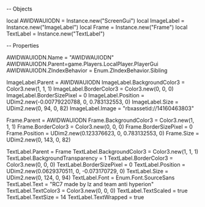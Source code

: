-- Objects

local AWIDWAUIODN = Instance.new("ScreenGui")
local ImageLabel = Instance.new("ImageLabel")
local Frame = Instance.new("Frame")
local TextLabel = Instance.new("TextLabel")

-- Properties

AWIDWAUIODN.Name = "AWIDWAUIODN"
AWIDWAUIODN.Parent=game.Players.LocalPlayer.PlayerGui
AWIDWAUIODN.ZIndexBehavior = Enum.ZIndexBehavior.Sibling

ImageLabel.Parent = AWIDWAUIODN
ImageLabel.BackgroundColor3 = Color3.new(1, 1, 1)
ImageLabel.BorderColor3 = Color3.new(0, 0, 0)
ImageLabel.BorderSizePixel = 0
ImageLabel.Position = UDim2.new(-0.00779220788, 0, 0.783132553, 0)
ImageLabel.Size = UDim2.new(0, 94, 0, 82)
ImageLabel.Image = "rbxassetid://14160463803"

Frame.Parent = AWIDWAUIODN
Frame.BackgroundColor3 = Color3.new(1, 1, 1)
Frame.BorderColor3 = Color3.new(0, 0, 0)
Frame.BorderSizePixel = 0
Frame.Position = UDim2.new(0.123376623, 0, 0.783132553, 0)
Frame.Size = UDim2.new(0, 143, 0, 82)

TextLabel.Parent = Frame
TextLabel.BackgroundColor3 = Color3.new(1, 1, 1)
TextLabel.BackgroundTransparency = 1
TextLabel.BorderColor3 = Color3.new(0, 0, 0)
TextLabel.BorderSizePixel = 0
TextLabel.Position = UDim2.new(0.0629370511, 0, -0.073170729, 0)
TextLabel.Size = UDim2.new(0, 124, 0, 94)
TextLabel.Font = Enum.Font.SourceSans
TextLabel.Text = "RC7 made by lz and team anti hyperion"
TextLabel.TextColor3 = Color3.new(0, 0, 0)
TextLabel.TextScaled = true
TextLabel.TextSize = 14
TextLabel.TextWrapped = true
